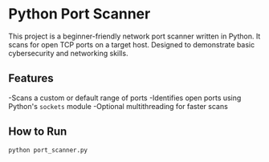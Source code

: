 # Python Port Scanner

This project is a beginner-friendly network port scanner written in Python. 
It scans for open TCP ports on a target host. Designed to demonstrate basic cybersecurity and networking skills.

## Features
-Scans a custom or default range of ports
-Identifies open ports using Python's `sockets` module
-Optional multithreading for faster scans

## How to Run
```bash
python port_scanner.py